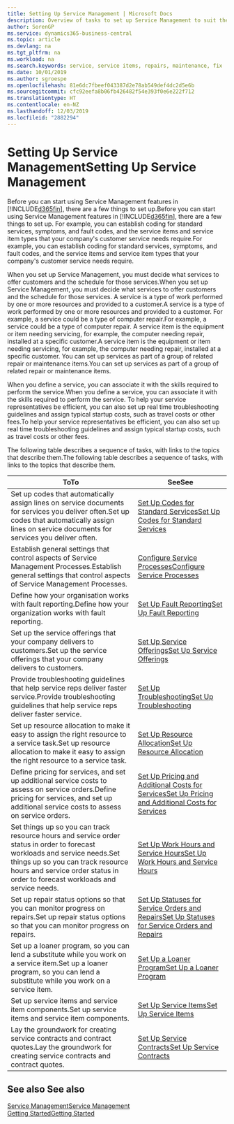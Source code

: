```yaml
---
title: Setting Up Service Management | Microsoft Docs
description: Overview of tasks to set up Service Management to suit the way that your organisations manages its services.
author: SorenGP
ms.service: dynamics365-business-central
ms.topic: article
ms.devlang: na
ms.tgt_pltfrm: na
ms.workload: na
ms.search.keywords: service, service items, repairs, maintenance, fix
ms.date: 10/01/2019
ms.author: sgroespe
ms.openlocfilehash: 81e6dc7fbeef043387d2e78ab549def4dc2d5e6b
ms.sourcegitcommit: cfc92eefa8b06fb426482f54e393f0e6e222f712
ms.translationtype: HT
ms.contentlocale: en-NZ
ms.lasthandoff: 12/03/2019
ms.locfileid: "2882294"
---
```

# <a name="setting-up-service-management"></a><span data-ttu-id="f011b-103">Setting Up Service Management</span><span class="sxs-lookup"><span data-stu-id="f011b-103">Setting Up Service Management</span></span>
<span data-ttu-id="f011b-104">Before you can start using Service Management features in [!INCLUDE[d365fin](includes/d365fin_md.md)], there are a few things to set up.</span><span class="sxs-lookup"><span data-stu-id="f011b-104">Before you can start using Service Management features in [!INCLUDE[d365fin](includes/d365fin_md.md)], there are a few things to set up.</span></span> <span data-ttu-id="f011b-105">For example, you can establish coding for standard services, symptoms, and fault codes, and the service items and service item types that your company's customer service needs require.</span><span class="sxs-lookup"><span data-stu-id="f011b-105">For example, you can establish coding for standard services, symptoms, and fault codes, and the service items and service item types that your company's customer service needs require.</span></span>  

<span data-ttu-id="f011b-106">When you set up Service Management, you must decide what services to offer customers and the schedule for those services.</span><span class="sxs-lookup"><span data-stu-id="f011b-106">When you set up Service Management, you must decide what services to offer customers and the schedule for those services.</span></span> <span data-ttu-id="f011b-107">A service is a type of work performed by one or more resources and provided to a customer.</span><span class="sxs-lookup"><span data-stu-id="f011b-107">A service is a type of work performed by one or more resources and provided to a customer.</span></span> <span data-ttu-id="f011b-108">For example, a service could be a type of computer repair.</span><span class="sxs-lookup"><span data-stu-id="f011b-108">For example, a service could be a type of computer repair.</span></span> <span data-ttu-id="f011b-109">A service item is the equipment or item needing servicing, for example, the computer needing repair, installed at a specific customer.</span><span class="sxs-lookup"><span data-stu-id="f011b-109">A service item is the equipment or item needing servicing, for example, the computer needing repair, installed at a specific customer.</span></span> <span data-ttu-id="f011b-110">You can set up services as part of a group of related repair or maintenance items.</span><span class="sxs-lookup"><span data-stu-id="f011b-110">You can set up services as part of a group of related repair or maintenance items.</span></span>  
  
<span data-ttu-id="f011b-111">When you define a service, you can associate it with the skills required to perform the service.</span><span class="sxs-lookup"><span data-stu-id="f011b-111">When you define a service, you can associate it with the skills required to perform the service.</span></span> <span data-ttu-id="f011b-112">To help your service representatives be efficient, you can also set up real time troubleshooting guidelines and assign typical startup costs, such as travel costs or other fees.</span><span class="sxs-lookup"><span data-stu-id="f011b-112">To help your service representatives be efficient, you can also set up real time troubleshooting guidelines and assign typical startup costs, such as travel costs or other fees.</span></span>  

<span data-ttu-id="f011b-113">The following table describes a sequence of tasks, with links to the topics that describe them.</span><span class="sxs-lookup"><span data-stu-id="f011b-113">The following table describes a sequence of tasks, with links to the topics that describe them.</span></span>  
  
| <span data-ttu-id="f011b-114">To</span><span class="sxs-lookup"><span data-stu-id="f011b-114">To</span></span> | <span data-ttu-id="f011b-115">See</span><span class="sxs-lookup"><span data-stu-id="f011b-115">See</span></span> |
| --- | --- |
| <span data-ttu-id="f011b-116">Set up codes that automatically assign lines on service documents for services you deliver often.</span><span class="sxs-lookup"><span data-stu-id="f011b-116">Set up codes that automatically assign lines on service documents for services you deliver often.</span></span> |[<span data-ttu-id="f011b-117">Set Up Codes for Standard Services</span><span class="sxs-lookup"><span data-stu-id="f011b-117">Set Up Codes for Standard Services</span></span>](service-how-setup-service-coding.md)|
| <span data-ttu-id="f011b-118">Establish general settings that control aspects of Service Management Processes.</span><span class="sxs-lookup"><span data-stu-id="f011b-118">Establish general settings that control aspects of Service Management Processes.</span></span>|[<span data-ttu-id="f011b-119">Configure Service Processes</span><span class="sxs-lookup"><span data-stu-id="f011b-119">Configure Service Processes</span></span>](service-setup-service-processes.md)|
| <span data-ttu-id="f011b-120">Define how your organisation works with fault reporting.</span><span class="sxs-lookup"><span data-stu-id="f011b-120">Define how your organization works with fault reporting.</span></span> |[<span data-ttu-id="f011b-121">Set Up Fault Reporting</span><span class="sxs-lookup"><span data-stu-id="f011b-121">Set Up Fault Reporting</span></span>](service-how-setup-fault-reporting.md) |
| <span data-ttu-id="f011b-122">Set up the service offerings that your company delivers to customers.</span><span class="sxs-lookup"><span data-stu-id="f011b-122">Set up the service offerings that your company delivers to customers.</span></span>|[<span data-ttu-id="f011b-123">Set Up Service Offerings</span><span class="sxs-lookup"><span data-stu-id="f011b-123">Set Up Service Offerings</span></span>](service-how-setup-service-offerings.md)|
| <span data-ttu-id="f011b-124">Provide troubleshooting guidelines that help service reps deliver faster service.</span><span class="sxs-lookup"><span data-stu-id="f011b-124">Provide troubleshooting guidelines that help service reps deliver faster service.</span></span> |[<span data-ttu-id="f011b-125">Set Up Troubleshooting</span><span class="sxs-lookup"><span data-stu-id="f011b-125">Set Up Troubleshooting</span></span>](service-how-setup-troubleshooting.md) |
| <span data-ttu-id="f011b-126">Set up resource allocation to make it easy to assign the right resource to a service task.</span><span class="sxs-lookup"><span data-stu-id="f011b-126">Set up resource allocation to make it easy to assign the right resource to a service task.</span></span> |[<span data-ttu-id="f011b-127">Set Up Resource Allocation</span><span class="sxs-lookup"><span data-stu-id="f011b-127">Set Up Resource Allocation</span></span>](service-how-setup-resource-allocation.md) |
| <span data-ttu-id="f011b-128">Define pricing for services, and set up additional service costs to assess on service orders.</span><span class="sxs-lookup"><span data-stu-id="f011b-128">Define pricing for services, and set up additional service costs to assess on service orders.</span></span> |[<span data-ttu-id="f011b-129">Set Up Pricing and Additional Costs for Services</span><span class="sxs-lookup"><span data-stu-id="f011b-129">Set Up Pricing and Additional Costs for Services</span></span>](service-how-setup-service-costs-pricing.md)|
| <span data-ttu-id="f011b-130">Set things up so you can track resource hours and service order status in order to forecast workloads and service needs.</span><span class="sxs-lookup"><span data-stu-id="f011b-130">Set things up so you can track resource hours and service order status in order to forecast workloads and service needs.</span></span>|[<span data-ttu-id="f011b-131">Set Up Work Hours and Service Hours</span><span class="sxs-lookup"><span data-stu-id="f011b-131">Set Up Work Hours and Service Hours</span></span>](service-how-setup-work-service-hours.md)|
| <span data-ttu-id="f011b-132">Set up repair status options so that you can monitor progress on repairs.</span><span class="sxs-lookup"><span data-stu-id="f011b-132">Set up repair status options so that you can monitor progress on repairs.</span></span> | [<span data-ttu-id="f011b-133">Set Up Statuses for Service Orders and Repairs</span><span class="sxs-lookup"><span data-stu-id="f011b-133">Set Up Statuses for Service Orders and Repairs</span></span>](service-order-repair-status.md)|
| <span data-ttu-id="f011b-134">Set up a loaner program, so you can lend a substitute while you work on a service item.</span><span class="sxs-lookup"><span data-stu-id="f011b-134">Set up a loaner program, so you can lend a substitute while you work on a service item.</span></span> |[<span data-ttu-id="f011b-135">Set Up a Loaner Program</span><span class="sxs-lookup"><span data-stu-id="f011b-135">Set Up a Loaner Program</span></span>](service-how-setup-loaner-program.md) |
| <span data-ttu-id="f011b-136">Set up service items and service item components.</span><span class="sxs-lookup"><span data-stu-id="f011b-136">Set up service items and service item components.</span></span> |[<span data-ttu-id="f011b-137">Set Up Service Items</span><span class="sxs-lookup"><span data-stu-id="f011b-137">Set Up Service Items</span></span>](service-how-setup-service-items.md) |
| <span data-ttu-id="f011b-138">Lay the groundwork for creating service contracts and contract quotes.</span><span class="sxs-lookup"><span data-stu-id="f011b-138">Lay the groundwork for creating service contracts and contract quotes.</span></span> |[<span data-ttu-id="f011b-139">Set Up Service Contracts</span><span class="sxs-lookup"><span data-stu-id="f011b-139">Set Up Service Contracts</span></span>](service-how-setup-service-contracts.md) |

## <a name="see-also"></a><span data-ttu-id="f011b-140">See also </span><span class="sxs-lookup"><span data-stu-id="f011b-140">See also</span></span>
[<span data-ttu-id="f011b-141">Service Management</span><span class="sxs-lookup"><span data-stu-id="f011b-141">Service Management</span></span>](service-service.md)  
[<span data-ttu-id="f011b-142">Getting Started</span><span class="sxs-lookup"><span data-stu-id="f011b-142">Getting Started</span></span>](product-get-started.md)  
